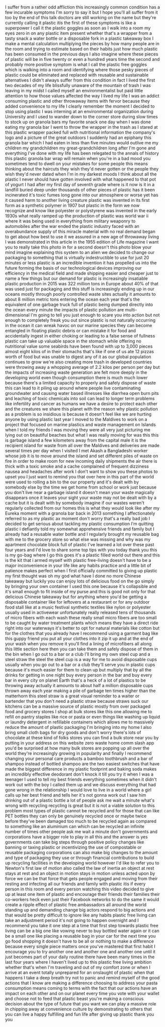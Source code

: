 
I suffer from a rather odd affliction
this increasingly common condition has a
few incurable symptoms I&#39;m sorry to say
it but I hope you&#39;ll all suffer from it
too by the end of this talk doctors are
still working on the name but they&#39;re
currently calling it plastic itís the
first of these symptoms is like a
superpower I call it the plastic goggles
as soon as I walk into a room my eyes
zero in on any plastic item present
whether that&#39;s a wrapper from a tasty
snack a water bottle or a disposable
fork in a plastic takeaway box I make a
mental calculation multiplying the
pieces by how many people are in the
room and trying to estimate based on
their habits just how much plastic has
been consumed in the previous days I
also imagine where these pieces of
plastic will be in five twenty or even a
hundred years time the second and
probably more positive symptom is what I
call the plastic free goggles which is
walking into a room and identifying
where those pesky pieces of plastic
could be eliminated and replaced with
reusable and sustainable alternatives I
didn&#39;t always suffer from this condition
in fact I lived the first two decades of
my life blissfully unaware of the
mountain of trash I was leaving in my
midst I called myself an
environmentalist but paid little
attention to how those values affected
the way I lived my life I was an addict
consuming plastic and other throwaway
items with fervor because they added
convenience to my life I clearly
remember the moment I decided to stop
using plastic
I was interning at an environmental
organization during University and I
used to wander down to the corner store
during slow times to stock up on granola
bars my favorite snack
one day when I was done eating my
granola bar I went to throw the wrapper
in the trash as I stared at this plastic
wrapper packed full with nutritional
information the company&#39;s logo and a
picture of the great outdoors I suddenly
had an epiphany this granola bar which I
had eaten in less than five minutes
would outlive me my children my
grandchildren my great-grandchildren
long after I&#39;m gone and everything I&#39;ve
done with my life has been relegated to
the annals of history this plastic
granola bar wrap will remain when you&#39;re
in a bad mood you sometimes tend to
dwell on your mistakes for some people
this means thinking about the haircuts
they wish they&#39;d never gotten or the
people they wish they&#39;d never dated when
I&#39;m in my darkest moods I think about
all the plastic I never should have
gotten involved with what happened to
that pot of yogurt I had after my first
day of seventh grade where is it now is
it in a landfill buried deep under
thousands of other pieces of plastic has
it been incinerated it&#39;s toxic fumes
long gone into our atmosphere or worse
yet has it caused harm to another living
creature plastic was invented in its
first form as a synthetic polymer in
1907 but plastic in the form we now
recognize and know like polyester or
polystyrene was invented in the early
1930s
what really ramped up the production of
plastic was world war ii where it was
being used in everything from military
weaponry to automobiles after the war
ended the plastic industry faced with an
overabundance supply of this miracle
material with no real demand began to
get
about how best to use it we assured in a
new age of throwaway living I was
demonstrated in this article in the 1955
edition of Life magazine I want you to
really take this photo in for a second
doesn&#39;t this photo blow your mind
imagine explaining this system to an
alien we decided to change our packaging
to something that is virtually
indestructible to use for just 20
minutes or less plastic is an incredible
invention it has propelled us into the
future forming the basis of our
technological devices improving our
efficiency in the medical field and made
shipping easier and cheaper just to name
a few things but our demand for plastic
is increasingly insatiable plastic
production in 2015 was 322 million tons
in Europe about 40% of that was used
just for packaging and this stuff is
increasingly ending up in our oceans
mostly through poorly controlled waste
sites actually it amounts to about 8
million metric tons entering the ocean
each year that&#39;s the equivalent of one
garbage truck full of plastic being
dumped directly into the ocean every
minute the impacts of plastic pollution
are multi-dimensional I&#39;m going to tell
you just enough to scare you into action
but not enough to completely freak you
out
since plastic is not naturally occurring
in the ocean it can wreak havoc on our
marine species they can become entangled
in floating plastic debris or can
mistake it for food and accidentally
ingest in either choking or leading to a
false sense of fullness plastic can take
up valuable space in the stomach while
offering no nutritional value some
seabirds have been found with up to
3,000 pieces almost eight kilos of
in their stomachs that&#39;s like if one of
us ate 12 pizzas worth of food but was
unable to digest any of it as our global
population continues to grow we&#39;re also
creating more trash in developed
countries were throwing away a whopping
average of 2.2 kilos per person per day
but the impacts of increasing waste
generation are felt more deeply in the
developing world
even though consumption there is much
much lower because there&#39;s a limited
capacity to properly and safely dispose
of waste this can lead to it piling up
around where people live contaminating
groundwater and causing water based
illnesses like diarrhea open burn pits
and leaching of toxic chemicals into
soil can lead to longer term problems
like infertility and cancer as humans we
have a desire to protect each other and
the creatures we share this planet with
the reason why plastic pollution as a
problem is so insidious
is because it doesn&#39;t feel like we are
hurting anyone by using plastic last
year I moved to the Maldives to work on
a project that focused on marine
plastics and waste management on Islands
when I told my friends I was moving they
were all very just picturing me lying
out on beautiful beaches but what I was
really moving for was this this is
garbage island a few kilometers away
from the capital male it is the
recipient island for waste from all over
the Maldives and deliveries are made
several times per day when I visited I
met Akash a Bangladeshi worker whose job
it is to move around the island and set
different piles of waste on fire in
order to make room for new incoming
daily shipments the air there is thick
with a toxic smoke and a cache
complained of frequent dizziness nausea
and headaches after work I don&#39;t want to
show you these photos to upset you I
just want to remind you that over here
in this part of the world were used to
rolling a bin to the
our property and it&#39;s dealt with by
somebody else by the time we get home
from school or work just because you
don&#39;t live near a garbage island it
doesn&#39;t mean your waste magically
disappears once it leaves your sight
your waste may not be dealt with by a
cache but it is dealt with by somebody
imagine if our wastes weren&#39;t regularly
collected from our homes this is what
they would look like after my Eureka
moment with a granola bar back in 2013
something I affectionately referred to
as my plastic ax moment don&#39;t worry
that&#39;s a really bad job I decided to get
serious about tackling my plastic
consumption
I&#39;m quitting plastic i defiantly told my
somewhat apprehensive friends and family
but I already had a reusable water
bottle and I regularly brought my
reusable bag with me to the grocery
store so what else was missing and why
was my apartment
chocolate block full of plastic I&#39;ve
learned a lot over these past four years
and I&#39;d love to share some top tips with
you today thank you
this is my go-bag where I go this goes
it&#39;s a plastic filled world out there
and this is the kit that i armed myself
with plastic free-living doesn&#39;t have to
be a major inconvenience in your life
like any habits practice and a little
bit of patience makes perfect when I
first officially committed to giving up
plastic my first thought was oh my god
what have I done no more Chinese
takeaway but luckily you can enjoy lots
of delicious food on the go simply by
bringing your own container I used this
one because it&#39;s collapsible and it&#39;s
small enough to fit inside of my purse
and this is good not only for that
delicious Chinese takeaway but for
anything where you&#39;d be getting a
disposable container like for leftovers
at a restaurant or for any outdoor food
stall like at a music festival synthetic
textiles like nylon or polyester usually
used in activewear unfortunately really
released tens of thousands of micro
fibers with each wash these really small
micro fibers are too small to be caught
by water treatment plants which means
they have a direct ride right into our
waterways it&#39;s better to opt for natural
materials like cotton but for the
clothes that you already have I
recommend using a garment bag like this
guppy friend you put all your clothes
into it zip it up and at the end of your
wash when you remove it you&#39;ll find a
lining of microfibers all along this
little section here then you can take
them and safely dispose of them in the
bin when I go out to a bar or a club
I&#39;ll bring my own steel cup and a steel
straw the steel the steel cup is a way
for me to avoid disposable cups usually
when you go out to a bar or a club
they&#39;ll serve you in plastic cups
because it&#39;s much easier for them to
clean up but multiply that by all the
drinks for getting in one night buy
every person in the bar and buy every
bar in every city on planet Earth that&#39;s
a heck of a lot of plastics to be
throwing away
actually it amounts to about half a
million disposable cups thrown away each
year making a pile of garbage ten times
higher than the matterhorn this steel
straw is a great visual reminder to a
waiter or bartender that you don&#39;t need
a plastic straw because straws suck our
kitchens can be a massive source of
plastic mostly from over packaged food
and grocery stores I shop at bulk stores
like this one allowing me to refill on
pantry staples like rice or pasta or
even things like washing up liquid or
laundry detergent in refillable
containers which allows me to massively
reduce the amount of plastic packaging
I&#39;m bringing into my home I also bring
small cloth bags for dry goods and don&#39;t
worry there&#39;s lots of chocolate at these
kind of folks stores you can find a bulk
store near you by putting in your
address on this website zero waste home
comm slash app you&#39;d be surprised at how
many bulk stores are popping up all over
the world they&#39;re increasingly growing
in popularity and finally I recommend
changing your personal care products a
bamboo toothbrush and a bar of shampoo
instead of bottled shampoo are the two
easiest switches that have made the
biggest difference in my plastic
footprint and baking soda makes an
incredibly effective deodorant don&#39;t
knock it till you try it
when I was a teenager I used to tell my
best friends
everything sometimes when it didn&#39;t work
out with the boy I called them up and we
discuss everything that had gone wrong
in the relationship I would love to live
in a world where a girl calls up her
best friend and tells her it&#39;s not gonna
work out I saw him drinking out of a
plastic bottle a lot of people ask me
wait a minute
what&#39;s wrong with recycling recycling is
great but it is not a viable solution to
this problem most types of plastic
cannot be recycled and for those that
can like PET bottles
they can only be genuinely recycled once
or maybe twice before they&#39;ve been
damaged too much to be recycled again as
compared to something like an aluminium
can which can be recycled an infinite
number of times
other people ask me wait a minute
don&#39;t governments and corporations have
a bigger role to play in all this and
the answer is yes governments can take
big steps through positive policy
changes like banning or taxing plastic
or incentivizing the use of compostable
or reusable packaging corporations can
also make big changes to the amount and
type of packaging they use or through
financial contributions to build up
recycling facilities in the developing
world however I&#39;d like to refer you to
Newton&#39;s first law of motion also called
the law of inertia an object at rest
stays at rest and an object in motion
stays in motion unless acted upon by
force we can be that force that gets
people engaged and moving from their
resting and infecting all our friends
and family with plastic itis if every
person in this room and every person
watching this video decided to give up
at least one item of plastic and
encourage their friends their families
their co-workers heck even just their
Facebook networks to do the same it
would create a ripple effect of plastic
free ambassadors all around the world
standing up and demanding change big
actors respond to big actions and that
would be pretty difficult to ignore
like any habits plastic free living can
take an adjustment period it&#39;s not going
to happen overnight
and I recommend you take it one step at
a time that first step towards plastic
free living can be a big one like vowing
never to buy bottled water again or it
can be a small one like placing a
reusable bag in your car for the next
time you go food shopping it doesn&#39;t
have to be all or nothing to make a
difference because every single piece
matters once you&#39;ve mastered that first
habit I encourage you to try another one
and another one and another one until it
just becomes part of your daily routine
there have been many times in the last
four years where I haven&#39;t lived up to
this plastic free living ambition
whether that&#39;s when I&#39;m traveling and
out of my comfort zone or when I arrive
at an event totally unprepared for an
onslaught of plastic when that happens I
take a deep breath try not to panic and
remind myself of the good actions that I
know are making a difference choosing to
address your pasta consumption means
coming to terms with the fact that our
actions have an impact on each other and
on our planet every time you vote with
your wallet and choose not to feed that
plastic beast you&#39;re making a conscious
decision about the type of future that
you want we can play a massive role in
chipping away at convenience culture by
demonstrating to others that you can
live a happy fulfilling and fun life
after giving up plastic thank you
you
